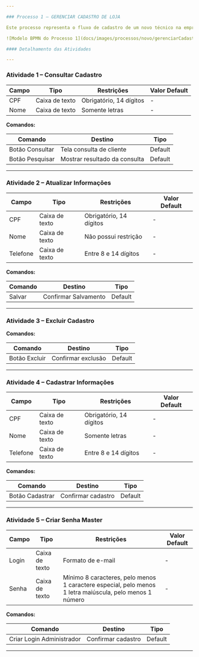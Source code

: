 ```yaml
---

### Processo 1 – GERENCIAR CADASTRO DE LOJA

Este processo representa o fluxo de cadastro de um novo técnico na empresa. As oportunidades de melhoria incluem a automação da validação das informações e a integração com um sistema de gerenciamento de acessos.

![Modelo BPMN do Processo 1](docs/images/processos/novo/gerenciarCadastroDeLojaBPMN.png "Modelo BPMN do Processo 1.")

#### Detalhamento das Atividades

---
```


### **Atividade 1 – Consultar Cadastro**

| **Campo** | **Tipo**        | **Restrições**          | **Valor Default** |
|-----------|-----------------|-------------------------|-------------------|
| CPF       | Caixa de texto  | Obrigatório, 14 dígitos | -                 |
| Nome      | Caixa de texto  | Somente letras          | -                 |

**Comandos:**

| **Comando**     | **Destino**                | **Tipo**   |
|-----------------|----------------------------|-----------|
| Botão Consultar | Tela consulta de cliente    | Default   |
| Botão Pesquisar | Mostrar resultado da consulta| Default   |

---

### **Atividade 2 – Atualizar Informações**

| **Campo**  | **Tipo**        | **Restrições**               | **Valor Default** |
|------------|-----------------|------------------------------|-------------------|
| CPF        | Caixa de texto  | Obrigatório, 14 dígitos      | -                 |
| Nome       | Caixa de texto  | Não possui restrição         | -                 |
| Telefone   | Caixa de texto  | Entre 8 e 14 dígitos         | -                 |

**Comandos:**

| **Comando**  | **Destino**            | **Tipo**   |
|--------------|------------------------|-----------|
| Salvar       | Confirmar Salvamento   | Default   |

---

### **Atividade 3 – Excluir Cadastro**

**Comandos:**

| **Comando**     | **Destino**             | **Tipo**   |
|-----------------|-------------------------|-----------|
| Botão Excluir   | Confirmar exclusão      | Default   |

---

### **Atividade 4 – Cadastrar Informações**

| **Campo**  | **Tipo**        | **Restrições**               | **Valor Default** |
|------------|-----------------|------------------------------|-------------------|
| CPF        | Caixa de texto  | Obrigatório, 14 dígitos      | -                 |
| Nome       | Caixa de texto  | Somente letras               | -                 |
| Telefone   | Caixa de texto  | Entre 8 e 14 dígitos         | -                 |

**Comandos:**

| **Comando**      | **Destino**             | **Tipo**   |
|------------------|-------------------------|-----------|
| Botão Cadastrar  | Confirmar cadastro      | Default   |

---

### **Atividade 5 – Criar Senha Master**

| **Campo**  | **Tipo**        | **Restrições**                                                                 | **Valor Default** |
|------------|-----------------|-------------------------------------------------------------------------------|-------------------|
| Login      | Caixa de texto  | Formato de e-mail                                                             | -                 |
| Senha      | Caixa de texto  | Mínimo 8 caracteres, pelo menos 1 caractere especial, pelo menos 1 letra maiúscula, pelo menos 1 número | - |

**Comandos:**

| **Comando**                | **Destino**            | **Tipo**   |
|----------------------------|------------------------|-----------|
| Criar Login Administrador   | Confirmar cadastro     | Default   |

---

